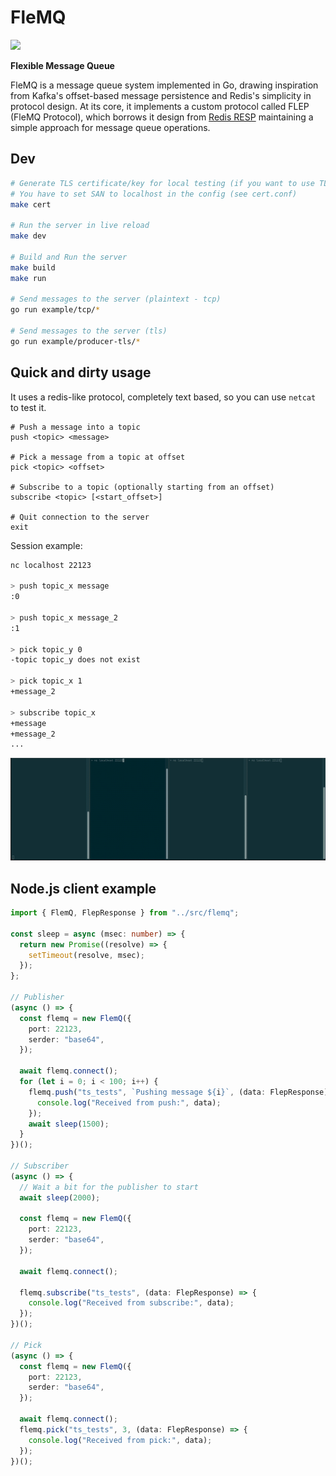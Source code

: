 # FleMQ

![](https://img.shields.io/badge/-Work%20in%20Progress-f00?style=for-the-badge)

**Flexible Message Queue**

FleMQ is a message queue system implemented in Go, drawing inspiration from Kafka's offset-based message persistence and Redis's simplicity in protocol design. At its core, it implements a custom protocol called FLEP (FleMQ Protocol), which borrows it design from [Redis RESP](https://redis.io/docs/latest/develop/reference/protocol-spec/) maintaining a simple approach for message queue operations.

## Dev

```sh
# Generate TLS certificate/key for local testing (if you want to use TLS)
# You have to set SAN to localhost in the config (see cert.conf)
make cert

# Run the server in live reload
make dev

# Build and Run the server
make build
make run

# Send messages to the server (plaintext - tcp)
go run example/tcp/*

# Send messages to the server (tls)
go run example/producer-tls/*
```

## Quick and dirty usage

It uses a redis-like protocol, completely text based, so you can use `netcat` to test it.

```
# Push a message into a topic
push <topic> <message>

# Pick a message from a topic at offset
pick <topic> <offset>

# Subscribe to a topic (optionally starting from an offset)
subscribe <topic> [<start_offset>]

# Quit connection to the server
exit
```

Session example:

```sh
nc localhost 22123

> push topic_x message
:0

> push topic_x message_2
:1

> pick topic_y 0
-topic topic_y does not exist

> pick topic_x 1
+message_2

> subscribe topic_x
+message
+message_2
...
```

![Example](https://github.com/alainrk/flemq/raw/main/assets/flemq.gif)

## Node.js client example

```ts
import { FlemQ, FlepResponse } from "../src/flemq";

const sleep = async (msec: number) => {
  return new Promise((resolve) => {
    setTimeout(resolve, msec);
  });
};

// Publisher
(async () => {
  const flemq = new FlemQ({
    port: 22123,
    serder: "base64",
  });

  await flemq.connect();
  for (let i = 0; i < 100; i++) {
    flemq.push("ts_tests", `Pushing message ${i}`, (data: FlepResponse) => {
      console.log("Received from push:", data);
    });
    await sleep(1500);
  }
})();

// Subscriber
(async () => {
  // Wait a bit for the publisher to start
  await sleep(2000);

  const flemq = new FlemQ({
    port: 22123,
    serder: "base64",
  });

  await flemq.connect();

  flemq.subscribe("ts_tests", (data: FlepResponse) => {
    console.log("Received from subscribe:", data);
  });
})();

// Pick
(async () => {
  const flemq = new FlemQ({
    port: 22123,
    serder: "base64",
  });

  await flemq.connect();
  flemq.pick("ts_tests", 3, (data: FlepResponse) => {
    console.log("Received from pick:", data);
  });
})();
```
